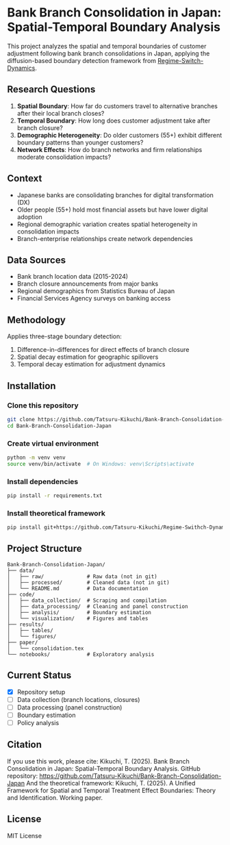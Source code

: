 # Bank Branch Consolidation in Japan: Spatial-Temporal Boundary Analysis

This project analyzes the spatial and temporal boundaries of customer adjustment following bank branch consolidations in Japan, applying the diffusion-based boundary detection framework from [Regime-Switch-Dynamics](https://github.com/Tatsuru-Kikuchi/Regime-Swithch-Dynamics).

## Research Questions

1. **Spatial Boundary**: How far do customers travel to alternative branches after their local branch closes?
2. **Temporal Boundary**: How long does customer adjustment take after branch closure?
3. **Demographic Heterogeneity**: Do older customers (55+) exhibit different boundary patterns than younger customers?
4. **Network Effects**: How do branch networks and firm relationships moderate consolidation impacts?

## Context

- Japanese banks are consolidating branches for digital transformation (DX)
- Older people (55+) hold most financial assets but have lower digital adoption
- Regional demographic variation creates spatial heterogeneity in consolidation impacts
- Branch-enterprise relationships create network dependencies

## Data Sources

- Bank branch location data (2015-2024)
- Branch closure announcements from major banks
- Regional demographics from Statistics Bureau of Japan
- Financial Services Agency surveys on banking access

## Methodology

Applies three-stage boundary detection:
1. Difference-in-differences for direct effects of branch closure
2. Spatial decay estimation for geographic spillovers
3. Temporal decay estimation for adjustment dynamics

## Installation
### Clone this repository
```bash
git clone https://github.com/Tatsuru-Kikuchi/Bank-Branch-Consolidation-Japan.git
cd Bank-Branch-Consolidation-Japan
```

### Create virtual environment
```bash
python -m venv venv
source venv/bin/activate  # On Windows: venv\Scripts\activate
```

### Install dependencies
```bash
pip install -r requirements.txt
```

### Install theoretical framework
```bash
pip install git+https://github.com/Tatsuru-Kikuchi/Regime-Swithch-Dynamics.git
```

## Project Structure
```
Bank-Branch-Consolidation-Japan/
├── data/
│   ├── raw/              # Raw data (not in git)
│   ├── processed/        # Cleaned data (not in git)
│   └── README.md         # Data documentation
├── code/
│   ├── data_collection/  # Scraping and compilation
│   ├── data_processing/  # Cleaning and panel construction
│   ├── analysis/         # Boundary estimation
│   └── visualization/    # Figures and tables
├── results/
│   ├── tables/
│   └── figures/
├── paper/
│   └── consolidation.tex
└── notebooks/            # Exploratory analysis
```

## Current Status
- [x] Repository setup
- [ ] Data collection (branch locations, closures)
- [ ] Data processing (panel construction)
- [ ] Boundary estimation
- [ ] Policy analysis

## Citation
If you use this work, please cite:
Kikuchi, T. (2025). Bank Branch Consolidation in Japan: Spatial-Temporal Boundary Analysis.
GitHub repository: https://github.com/Tatsuru-Kikuchi/Bank-Branch-Consolidation-Japan
And the theoretical framework:
Kikuchi, T. (2025). A Unified Framework for Spatial and Temporal Treatment Effect Boundaries:
Theory and Identification. Working paper.

## License
MIT License
